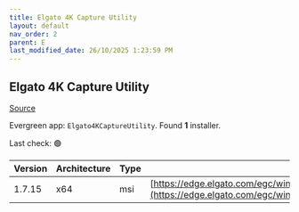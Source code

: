 ```yaml
---
title: Elgato 4K Capture Utility
layout: default
nav_order: 2
parent: E
last_modified_date: 26/10/2025 1:23:59 PM
---
```


## Elgato 4K Capture Utility

[Source](https://help.elgato.com/hc/en-us/articles/360027963752-Elgato-4K-Capture-Utility-Software-Interface)

Evergreen app: `Elgato4KCaptureUtility`. Found **1** installer.

Last check: 🟢

| Version | Architecture | Type | URI                                                                                                                                                                                      |
| ------- | ------------ | ---- | ---------------------------------------------------------------------------------------------------------------------------------------------------------------------------------------- |
| 1.7.15  | x64          | msi  | [https://edge.elgato.com/egc/windows/spotlight/1.7.15/4KCaptureUtility_1.7.15.10349_x64.msi](https://edge.elgato.com/egc/windows/spotlight/1.7.15/4KCaptureUtility_1.7.15.10349_x64.msi) |
